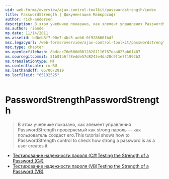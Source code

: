 ```yaml
---
uid: web-forms/overview/ajax-control-toolkit/passwordstrength/index
title: PasswordStrength | Документация Майкрософт
author: rick-anderson
description: В этом учебнике показано, как элемент управления PasswordStrength проверяемый как strong пароль — как пользователь создаст его.
ms.author: riande
ms.date: 11/14/2011
ms.assetid: bdbeb8f7-90e7-4bc5-aeb6-0f928660fb4f
msc.legacyurl: /web-forms/overview/ajax-control-toolkit/passwordstrength
msc.type: chapter
ms.openlocfilehash: 8bdccc76d606d00128281116767eaa825ab01487
ms.sourcegitcommit: 51b01b6ff8edde57d8243e4da28c9f1e7f1962b2
ms.translationtype: MT
ms.contentlocale: ru-RU
ms.lasthandoff: 05/06/2019
ms.locfileid: "65132525"
---
```

# <a name="passwordstrength"></a><span data-ttu-id="00d65-103">PasswordStrength</span><span class="sxs-lookup"><span data-stu-id="00d65-103">PasswordStrength</span></span>

> <span data-ttu-id="00d65-104">В этом учебнике показано, как элемент управления PasswordStrength проверяемый как strong пароль — как пользователь создаст его.</span><span class="sxs-lookup"><span data-stu-id="00d65-104">This tutorial shows how to PasswordStrength control to check how strong a password is as a user creates it.</span></span>

- [<span data-ttu-id="00d65-105">Тестирование надежности пароля (C#)</span><span class="sxs-lookup"><span data-stu-id="00d65-105">Testing the Strength of a Password (C#)</span></span>](testing-the-strength-of-a-password-cs.md)
- [<span data-ttu-id="00d65-106">Тестирование надежности пароля (VB)</span><span class="sxs-lookup"><span data-stu-id="00d65-106">Testing the Strength of a Password (VB)</span></span>](testing-the-strength-of-a-password-vb.md)
